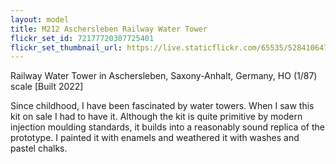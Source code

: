 ```yaml
---
layout: model
title: M212 Aschersleben Railway Water Tower
flickr_set_id: 72177720307725401
flickr_set_thumbnail_url: https://live.staticflickr.com/65535/52841064735_1657dd79e9_m.jpg
---
```


Railway Water Tower in Aschersleben, Saxony-Anhalt, Germany, HO (1/87) scale  [Built 2022]

Since childhood, I have been fascinated by water towers. When I saw this kit on sale I had to have it. Although the kit is quite primitive by modern injection moulding standards, it builds into a reasonably sound replica of the prototype. I painted it with enamels and weathered it with washes and pastel chalks.


